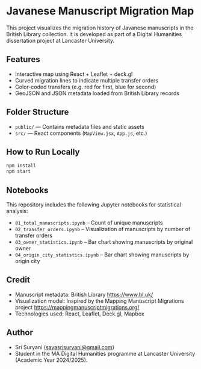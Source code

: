 # Javanese Manuscript Migration Map

This project visualizes the migration history of Javanese manuscripts in the British Library collection. It is developed as part of a Digital Humanities dissertation project at Lancaster University.

## Features
- Interactive map using React + Leaflet + deck.gl
- Curved migration lines to indicate multiple transfer orders
- Color-coded transfers (e.g. red for first, blue for second)
- GeoJSON and JSON metadata loaded from British Library records

## Folder Structure
- `public/` — Contains metadata files and static assets
- `src/` — React components (`MapView.jsx`, `App.js`, etc.)

## How to Run Locally
```bash
npm install
npm start
```

## Notebooks
This repository includes the following Jupyter notebooks for statistical analysis:

- `01_total_manuscripts.ipynb` – Count of unique manuscripts
- `02_transfer_orders.ipynb` – Visualization of manuscripts by number of transfer orders
- `03_owner_statistics.ipynb` – Bar chart showing manuscripts by original owner
- `04_origin_city_statistics.ipynb` – Bar chart showing manuscripts by origin city

## Credit

- Manuscript metadata: British Library https://www.bl.uk/
- Visualization model: Inspired by the Mapping Manuscript Migrations project https://mappingmanuscriptmigrations.org/  
- Technologies used: React, Leaflet, Deck.gl, Mapbox

## Author
- Sri Suryani (sayasrisuryani@gmail.com)
- Student in the MA Digital Humanities programme at Lancaster University (Academic Year 2024/2025).

